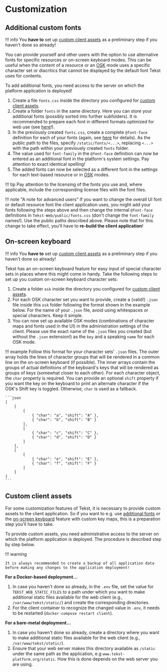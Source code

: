 # Customization


## Additional custom fonts

!!! info
    You **have to** set up [custom client assets](#custom-client-assets) as a preliminary step if you haven't done so already!

You can provide yourself and other users with the option to use alternative fonts for specific resources or on-screen keyboard modes. This can be useful when the content of a resource or an [OSK](#on-screen-keyboard) mode uses a specific character set or diacritics that cannot be displayed by the default font Tekst uses for contents.

To add additional fonts, you need access to the server on which the platform application is deployed!

1. Create a file `fonts.css` inside the directory you configured for [custom client assets](#custom-client-assets).
2. Create a folder `fonts` in the same directory. Here you can store your additional fonts (possibly sorted into further subfolders). It is recommended to prepare each font in different formats optimized for web use (see [here](https://developer.mozilla.org/en-US/docs/Learn/CSS/Styling_text/Web_fonts)!).
3. In the previously created `fonts.css`, create a complete `@font-face` definition for each of your fonts (again, see [here](https://developer.mozilla.org/en-US/docs/Learn/CSS/Styling_text/Web_fonts) for details). As the public path to the files, specify `/static/fonts/<...>`, replacing `<...>` with the path within your previously created `fonts` folder.
4. The value used for `font-family` in the `@font-face` definition can now be entered as an additional font in the platform's system settings. Pay attention to exact identical spelling!
5. The added fonts can now be selected as a different font in the settings for each text-based resource or in [OSK](#on-screen-keyboard) modes.

!!! tip
    Pay attention to the licensing of the fonts you use and, where applicable, include the corresponding license files with the font files.

!!! note "A note for advanced users"
    If you want to change the overall UI font or default resource font the client application uses, you might add your fonts following the steps above and then change the internal `@font-face` definitions in `Tekst-Web/public/fonts.css` (don't change the `font-family` names!). Use the public paths described above. Please note that for this change to take effect, you'll have to **re-build the client application**!


## On-screen keyboard

!!! info
    You **have to** set up [custom client assets](#custom-client-assets) as a preliminary step if you haven't done so already!

Tekst has an on-screen keyboard feature for easy input of special character sets in places where this might come in handy. Take the following steps to set up you custom on-screen keyboard character sets:

1. Create a folder `osk` inside the directory you configured for [custom client assets](#custom-client-assets).
2. For each OSK character set you want to provide, create a (valid!) `.json` file inside this `osk` folder following the format shown in the example below. For the name of your `.json` file, avoid using whitespaces or special characters. Keep it simple.
3. You can now set up available OSK modes (combinations of character maps and fonts used in the UI) in the administration settings of the client. Please use the exact name of the `.json` files you created (but without the `.json` extension!) as the `key` and a speaking `name` for each OSK mode.

!!! example
    Follow this format for your character sets' `.json` files. The outer array holds the lines of character groups that will be rendered in a common line on the on-screen keyboard (if possible). The inner arrays contain the groups of actual definitions of the keyboard's keys that will be rendered as groups of keys (somewhat closer to each other). For each character object, the `char` property is required. You can provide an optional `shift` property if you want the key on the keyboard to print an alternate character if the OSK's Shift key is toggled. Otherwise, `char` is used as a fallback.

    ```json
    [
        [
            [
                { "char": "a", "shift": "A" },
                { "char": "b", "shift": "B" }
            ],
            [
                { "char": "c", "shift": "C" },
                { "char": "d", "shift": "D" }
            ]
        ],
        [
            [
                { "char": "e", "shift": "E" },
                { "char": "f", "shift": "F" }
            ]
        ]
    ]
    ```


## Custom client assets

For some customization features of Tekst, it is necessary to provide custom assets to the client application. So if you want to e.g. use [additional fonts](#additional-custom-fonts) or the [on-screen keyboard](#on-screen-keyboard) feature with custom key maps, this is a preparation step you'll have to take.

To provide custom assets, you need administrative access to the server on which the platform application is deployed. The procedure is described step by step below.

!!! warning

    It is always recommended to create a backup of all application data before making any changes to the application deployment!


**For a Docker-based deployment...**

1. In case you haven't done so already, in the `.env` file, set the value for `TEKST_WEB_STATIC_FILES` to a path under which you want to make additional static files available for the web client (e.g., `/var/www/tekst/static/`) and create the corresponding directories.
2. For the client container to recognize the changed value in `.env`, it needs to be restarted (`docker-compose restart client`).


**For a bare-metal deployment...**

1. In case you haven't done so already, create a directory where you want to make additional static files available for the web client (e.g., `/var/www/tekst/static/`).
2. Ensure that your web server makes this directory available as `/static` under the same path as the application, e.g `www.tekst-platform.org/static`. How this is done depends on the web server you are using.
